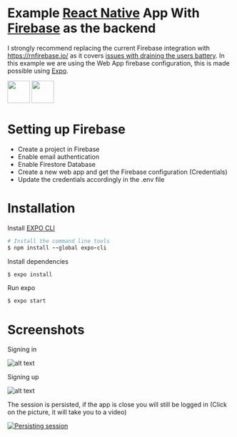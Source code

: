 # Example [React Native][rnurl] App With [Firebase][rnfirebaseurl] as the backend

I strongly recommend replacing the current Firebase integration with https://rnfirebase.io/ as it covers [issues with draining the users battery][issuedrainingbattery]. In this example we are using the Web App firebase configuration, this is made possible using [Expo][expourl].

<div>
    <img src="https://d33wubrfki0l68.cloudfront.net/554c3b0e09cf167f0281fda839a5433f2040b349/ecfc9/img/header_logo.svg" width="50" />
    <img src="https://avatars.githubusercontent.com/u/1335026?s=64" width="50" />
</div>

# Setting up Firebase

- Create a project in Firebase
- Enable email authentication
- Enable Firestore Database
- Create a new web app and get the Firebase configuration (Credentials)
- Update the credentials accordingly in the .env file

# Installation

Install [EXPO CLI][expocliurl]

```ruby
# Install the command line tools
$ npm install --global expo-cli
```

Install dependencies

```ruby
$ expo install
```

Run expo

```ruby
$ expo start
```

# Screenshots

Signing in

![alt text][signin]

Signing up

![alt text][signup]

The session is persisted, if the app is close you will still be logged in (Click on the picture, it will take you to a video)

<a href="https://imgur.com/8PSjGpi.mp4" title="Persisting session"><img src="https://i.imgur.com/ssndh2L.png" alt="Persisting session" /></a>

<!-- definitions -->

[rnfirebaseurl]: https://rnfirebase.io/
[rnurl]: https://reactnative.dev/
[expourl]: https://expo.dev/
[expocliurl]: https://docs.expo.dev/get-started/installation/
[signin]: https://i.imgur.com/EfNWRhs.gif "Log in and Sign out"
[signup]: https://i.imgur.com/fQoxArz.gif "Sign up and Sign out"
[issuedrainingbattery]: https://github.com/facebook/react-native/issues/12981
